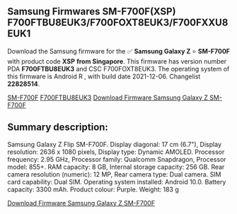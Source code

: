 <h2>Samsung Firmwares SM-F700F(XSP) F700FTBU8EUK3/F700FOXT8EUK3/F700FXXU8EUK1</h2>
Download the Samsung firmware for the ✅ <strong>Samsung Galaxy Z </strong> ⭐ <strong>SM-F700F</strong> with product code <strong>XSP</strong> <strong> from Singapore</strong>. This firmware has version number PDA <strong>F700FTBU8EUK3</strong> and CSC F700FOXT8EUK3. The operating system of this firmware is Android R , with build date 2021-12-06. Changelist <strong>22828514</strong>.


[SM-F700F](https://samfirm.shop/samsung/model/SM-F700F)
[F700FTBU8EUK3](https://samfirm.shop/samsung/pda/F700FTBU8EUK3)
[Download Firmware Samsung Galaxy Z SM-F700F](https://samfirm.shop/samsung/firmware/480195)
<h2>Summary description:</h2>
<p>Samsung Galaxy Z Flip SM-F700F. Display diagonal: 17 cm (6.7"), Display resolution: 2636 x 1080 pixels, Display type: Dynamic AMOLED. Processor frequency: 2.95 GHz, Processor family: Qualcomm Snapdragon, Processor model: 855+. RAM capacity: 8 GB, Internal storage capacity: 256 GB. Rear camera resolution (numeric): 12 MP, Rear camera type: Dual camera. SIM card capability: Dual SIM. Operating system installed: Android 10.0. Battery capacity: 3300 mAh. Product colour: Purple. Weight: 183 g</p>


[Download Firmware Samsung Galaxy Z SM-F700F](https://samfirm.shop/samsung/firmware/480195)
